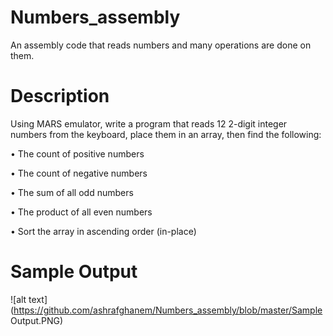 # Numbers_assembly
An assembly code that reads numbers and many operations are done on them.

# Description

Using MARS emulator, write a program that reads 12 2-digit integer numbers from the keyboard, place them in an array, then find the following:

• The count of positive numbers

• The count of negative numbers

• The sum of all odd numbers

• The product of all even numbers

• Sort the array in ascending order (in-place)

# Sample Output

![alt text](https://github.com/ashrafghanem/Numbers_assembly/blob/master/Sample Output.PNG)
